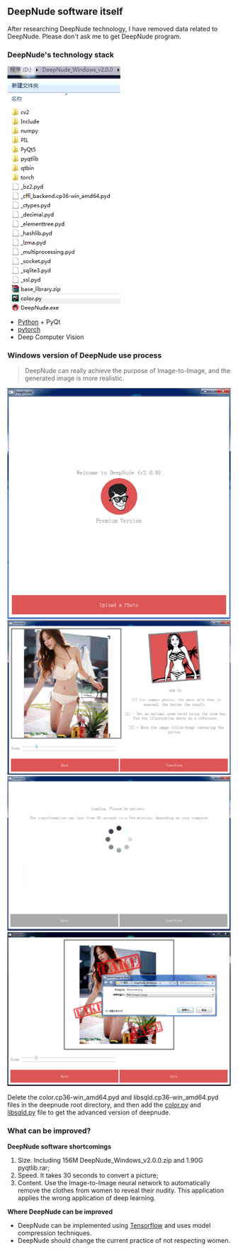 ## DeepNude software itself

After researching DeepNude technology, I have removed data related to DeepNude. Please don't ask me to get DeepNude program.

### DeepNude's technology stack

![](DeepNode_0.png)

+ [Python](https://www.python.org/) + PyQt
+ [pytorch](https://pytorch.org/)
+ Deep Computer Vision


### Windows version of DeepNude use process

> DeepNude can really achieve the purpose of Image-to-Image, and the generated image is more realistic.

![](DeepNode_1.png)
![](DeepNode_2.png)
![](DeepNode_3.png)
![](DeepNode_4.png)

Delete the color.cp36-win_amd64.pyd and libsqld.cp36-win_amd64.pyd files in the deepnude root directory, and then add the [color.py](color.py) and [libsqld.py](libsqld.py) file to get the advanced version of deepnude.


### What can be improved?

**DeepNude software shortcomings**

1. Size. Including 156M DeepNude_Windows_v2.0.0.zip and 1.90G pyqtlib.rar;
2. Speed. It takes 30 seconds to convert a picture;
3. Content. Use the Image-to-Image neural network to automatically remove the clothes from women to reveal their nudity. This application applies the wrong application of deep learning.

**Where DeepNude can be improved**

+ DeepNude can be implemented using [Tensorflow](https://www.tensorflow.org/) and uses model compression techniques.
+ DeepNude should change the current practice of not respecting women.
